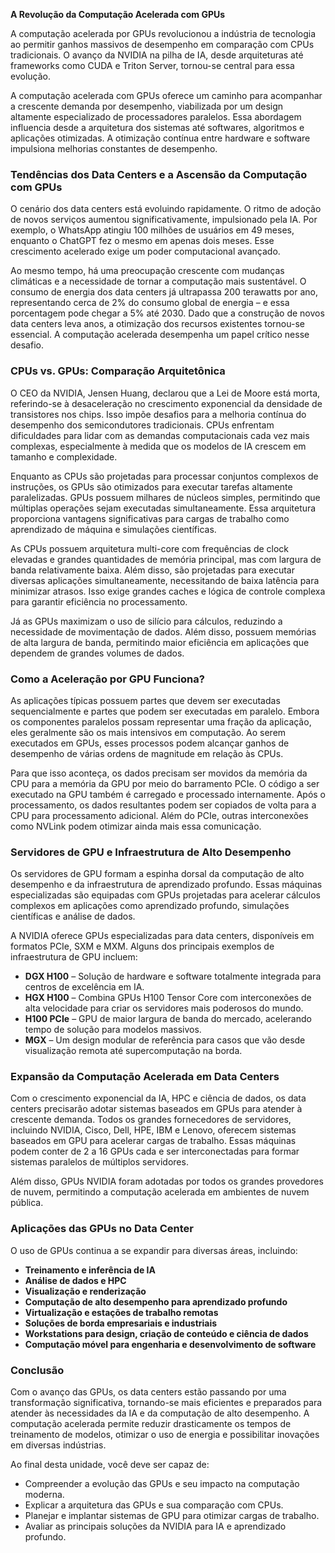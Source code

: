 **A Revolução da Computação Acelerada com GPUs**

A computação acelerada por GPUs revolucionou a indústria de tecnologia ao permitir ganhos massivos de desempenho em comparação com CPUs tradicionais. O avanço da NVIDIA na pilha de IA, desde arquiteturas até frameworks como CUDA e Triton Server, tornou-se central para essa evolução.

A computação acelerada com GPUs oferece um caminho para acompanhar a crescente demanda por desempenho, viabilizada por um design altamente especializado de processadores paralelos. Essa abordagem influencia desde a arquitetura dos sistemas até softwares, algoritmos e aplicações otimizadas. A otimização contínua entre hardware e software impulsiona melhorias constantes de desempenho.

### Tendências dos Data Centers e a Ascensão da Computação com GPUs

O cenário dos data centers está evoluindo rapidamente. O ritmo de adoção de novos serviços aumentou significativamente, impulsionado pela IA. Por exemplo, o WhatsApp atingiu 100 milhões de usuários em 49 meses, enquanto o ChatGPT fez o mesmo em apenas dois meses. Esse crescimento acelerado exige um poder computacional avançado.

Ao mesmo tempo, há uma preocupação crescente com mudanças climáticas e a necessidade de tornar a computação mais sustentável. O consumo de energia dos data centers já ultrapassa 200 terawatts por ano, representando cerca de 2% do consumo global de energia – e essa porcentagem pode chegar a 5% até 2030. Dado que a construção de novos data centers leva anos, a otimização dos recursos existentes tornou-se essencial. A computação acelerada desempenha um papel crítico nesse desafio.

### CPUs vs. GPUs: Comparação Arquitetônica

O CEO da NVIDIA, Jensen Huang, declarou que a Lei de Moore está morta, referindo-se à desaceleração no crescimento exponencial da densidade de transistores nos chips. Isso impõe desafios para a melhoria contínua do desempenho dos semicondutores tradicionais. CPUs enfrentam dificuldades para lidar com as demandas computacionais cada vez mais complexas, especialmente à medida que os modelos de IA crescem em tamanho e complexidade.

Enquanto as CPUs são projetadas para processar conjuntos complexos de instruções, os GPUs são otimizados para executar tarefas altamente paralelizadas. GPUs possuem milhares de núcleos simples, permitindo que múltiplas operações sejam executadas simultaneamente. Essa arquitetura proporciona vantagens significativas para cargas de trabalho como aprendizado de máquina e simulações científicas.

As CPUs possuem arquitetura multi-core com frequências de clock elevadas e grandes quantidades de memória principal, mas com largura de banda relativamente baixa. Além disso, são projetadas para executar diversas aplicações simultaneamente, necessitando de baixa latência para minimizar atrasos. Isso exige grandes caches e lógica de controle complexa para garantir eficiência no processamento.

Já as GPUs maximizam o uso de silício para cálculos, reduzindo a necessidade de movimentação de dados. Além disso, possuem memórias de alta largura de banda, permitindo maior eficiência em aplicações que dependem de grandes volumes de dados.

### Como a Aceleração por GPU Funciona?

As aplicações típicas possuem partes que devem ser executadas sequencialmente e partes que podem ser executadas em paralelo. Embora os componentes paralelos possam representar uma fração da aplicação, eles geralmente são os mais intensivos em computação. Ao serem executados em GPUs, esses processos podem alcançar ganhos de desempenho de várias ordens de magnitude em relação às CPUs.

Para que isso aconteça, os dados precisam ser movidos da memória da CPU para a memória da GPU por meio do barramento PCIe. O código a ser executado na GPU também é carregado e processado internamente. Após o processamento, os dados resultantes podem ser copiados de volta para a CPU para processamento adicional. Além do PCIe, outras interconexões como NVLink podem otimizar ainda mais essa comunicação.

### Servidores de GPU e Infraestrutura de Alto Desempenho

Os servidores de GPU formam a espinha dorsal da computação de alto desempenho e da infraestrutura de aprendizado profundo. Essas máquinas especializadas são equipadas com GPUs projetadas para acelerar cálculos complexos em aplicações como aprendizado profundo, simulações científicas e análise de dados.

A NVIDIA oferece GPUs especializadas para data centers, disponíveis em formatos PCIe, SXM e MXM. Alguns dos principais exemplos de infraestrutura de GPU incluem:

- **DGX H100** – Solução de hardware e software totalmente integrada para centros de excelência em IA.
- **HGX H100** – Combina GPUs H100 Tensor Core com interconexões de alta velocidade para criar os servidores mais poderosos do mundo.
- **H100 PCIe** – GPU de maior largura de banda do mercado, acelerando tempo de solução para modelos massivos.
- **MGX** – Um design modular de referência para casos que vão desde visualização remota até supercomputação na borda.

### Expansão da Computação Acelerada em Data Centers

Com o crescimento exponencial da IA, HPC e ciência de dados, os data centers precisarão adotar sistemas baseados em GPUs para atender à crescente demanda. Todos os grandes fornecedores de servidores, incluindo NVIDIA, Cisco, Dell, HPE, IBM e Lenovo, oferecem sistemas baseados em GPU para acelerar cargas de trabalho. Essas máquinas podem conter de 2 a 16 GPUs cada e ser interconectadas para formar sistemas paralelos de múltiplos servidores.

Além disso, GPUs NVIDIA foram adotadas por todos os grandes provedores de nuvem, permitindo a computação acelerada em ambientes de nuvem pública.

### Aplicações das GPUs no Data Center

O uso de GPUs continua a se expandir para diversas áreas, incluindo:

- **Treinamento e inferência de IA**
- **Análise de dados e HPC**
- **Visualização e renderização**
- **Computação de alto desempenho para aprendizado profundo**
- **Virtualização e estações de trabalho remotas**
- **Soluções de borda empresariais e industriais**
- **Workstations para design, criação de conteúdo e ciência de dados**
- **Computação móvel para engenharia e desenvolvimento de software**

### Conclusão

Com o avanço das GPUs, os data centers estão passando por uma transformação significativa, tornando-se mais eficientes e preparados para atender às necessidades da IA e da computação de alto desempenho. A computação acelerada permite reduzir drasticamente os tempos de treinamento de modelos, otimizar o uso de energia e possibilitar inovações em diversas indústrias.

Ao final desta unidade, você deve ser capaz de:

- Compreender a evolução das GPUs e seu impacto na computação moderna.
- Explicar a arquitetura das GPUs e sua comparação com CPUs.
- Planejar e implantar sistemas de GPU para otimizar cargas de trabalho.
- Avaliar as principais soluções da NVIDIA para IA e aprendizado profundo.
